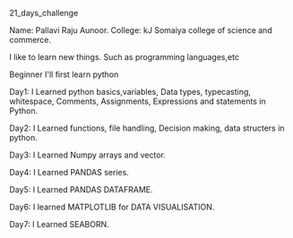 21_days_challenge

Name: Pallavi Raju Aunoor.
College: kJ Somaiya college of science and commerce.

 I like to learn new things. Such as programming languages,etc

Beginner I'll first learn python

Day1: I Learned python basics,variables, Data types, typecasting, whitespace, Comments, Assignments, Expressions and statements in Python. 

Day2: I Learned functions, file handling, Decision making, data structers in python.

Day3: I Learned Numpy arrays and vector.

Day4: I Learned PANDAS series.

Day5: I Learned PANDAS DATAFRAME.

Day6: I learned MATPLOTLIB for DATA VISUALISATION.

Day7: I Learned SEABORN.
